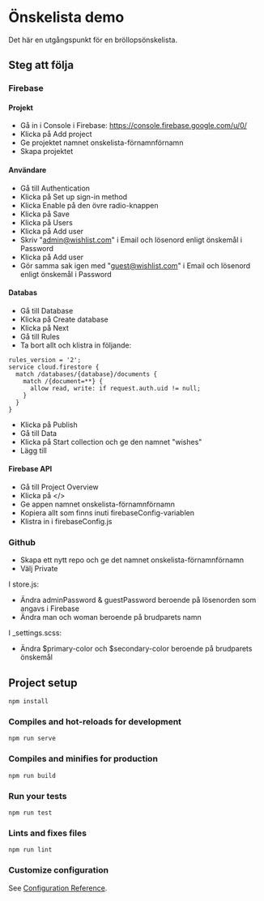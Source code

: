 # Önskelista demo

Det här en utgångspunkt för en bröllopsönskelista.

## Steg att följa

### Firebase

#### Projekt

- Gå in i Console i Firebase: https://console.firebase.google.com/u/0/
- Klicka på Add project
- Ge projektet namnet onskelista-förnamnförnamn
- Skapa projektet

#### Användare

- Gå till Authentication
- Klicka på Set up sign-in method
- Klicka Enable på den övre radio-knappen
- Klicka på Save
- Klicka på Users
- Klicka på Add user
- Skriv "admin@wishlist.com" i Email och lösenord enligt önskemål i Password
- Klicka på Add user
- Gör samma sak igen med "guest@wishlist.com" i Email och lösenord enligt önskemål i Password

#### Databas

- Gå till Database
- Klicka på Create database
- Klicka på Next
- Gå till Rules
- Ta bort allt och klistra in följande:

```
rules_version = '2';
service cloud.firestore {
  match /databases/{database}/documents {
    match /{document=**} {
      allow read, write: if request.auth.uid != null;
    }
  }
}
```

- Klicka på Publish
- Gå till Data
- Klicka på Start collection och ge den namnet "wishes"
- Lägg till

#### Firebase API

- Gå till Project Overview
- Klicka på </>
- Ge appen namnet onskelista-förnamnförnamn
- Kopiera allt som finns inuti firebaseConfig-variablen
- Klistra in i firebaseConfig.js

### Github

- Skapa ett nytt repo och ge det namnet onskelista-förnamnförnamn
- Välj Private

I store.js:

- Ändra adminPassword & guestPassword beroende på lösenorden som angavs i Firebase
- Ändra man och woman beroende på brudparets namn

I \_settings.scss:

- Ändra $primary-color och $secondary-color beroende på brudparets önskemål

## Project setup

```
npm install
```

### Compiles and hot-reloads for development

```
npm run serve
```

### Compiles and minifies for production

```
npm run build
```

### Run your tests

```
npm run test
```

### Lints and fixes files

```
npm run lint
```

### Customize configuration

See [Configuration Reference](https://cli.vuejs.org/config/).
